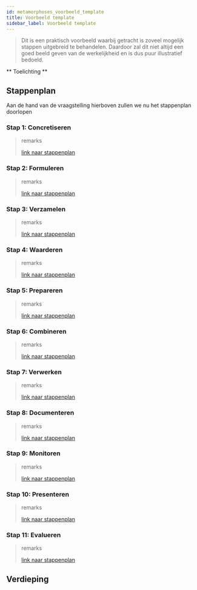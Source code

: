 ```yaml
---
id: metamorphoses_voorbeeld_template
title: Voorbeeld template
sidebar_label: Voorbeeld template
---
```


> Dit is een praktisch voorbeeld waarbij getracht is zoveel mogelijk stappen uitgebreid te behandelen. Daardoor zal dit niet altijd een goed beeld geven van de werkelijkheid en is dus puur illustratief bedoeld.

** Toelichting **

## Stappenplan

Aan de hand van de vraagstelling hierboven zullen we nu het stappenplan doorlopen

### Stap 1: Concretiseren
> remarks
>
> [link naar stappenplan](../metamorphoses_stap_1)
### Stap 2: Formuleren
> remarks
>
> [link naar stappenplan](../metamorphoses_stap_2)
### Stap 3: Verzamelen
> remarks
>
> [link naar stappenplan](../metamorphoses_stap_3)
### Stap 4: Waarderen
> remarks
>
> [link naar stappenplan](../metamorphoses_stap_4)
### Stap 5: Prepareren
> remarks
>
> [link naar stappenplan](../metamorphoses_stap_5)
### Stap 6: Combineren
> remarks
>
> [link naar stappenplan](../metamorphoses_stap_6)
### Stap 7: Verwerken
> remarks
>
> [link naar stappenplan](../metamorphoses_stap_7)
### Stap 8: Documenteren
> remarks
>
> [link naar stappenplan](../metamorphoses_stap_8)
### Stap 9: Monitoren
> remarks
>
> [link naar stappenplan](../metamorphoses_stap_9)
### Stap 10: Presenteren
> remarks
>
> [link naar stappenplan](../metamorphoses_stap_10)
### Stap 11: Evalueren
> remarks
>
> [link naar stappenplan](../metamorphoses_stap_11)

## Verdieping